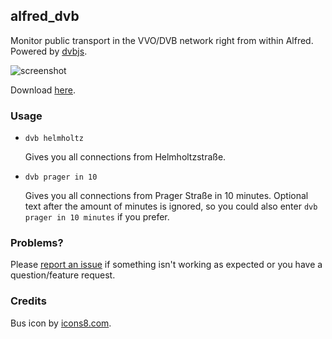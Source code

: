 ## alfred_dvb

Monitor public transport in the VVO/DVB network right from within Alfred. Powered by [dvbjs](https://github.com/kiliankoe/dvbjs).

![screenshot](https://cloud.githubusercontent.com/assets/2625584/17901215/b9d2f916-6962-11e6-8c34-665176f36a82.png)

Download [here](https://github.com/kiliankoe/alfred_dvb/releases/latest).

### Usage

- `dvb helmholtz`

  Gives you all connections from Helmholtzstraße.

- `dvb prager in 10`

  Gives you all connections from Prager Straße in 10 minutes. Optional text after the amount of minutes is ignored, so you could also enter `dvb prager in 10 minutes` if you prefer.

### Problems?

Please [report an issue](https://github.com/kiliankoe/alfred_dvb/issues/new) if something isn't working as expected or you have a question/feature request.

### Credits

Bus icon by [icons8.com](https://icons8.com).

